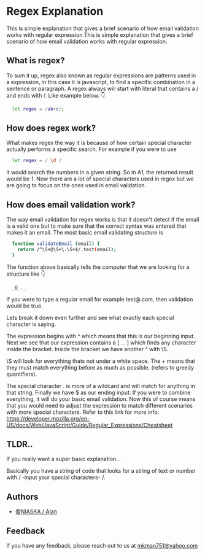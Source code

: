 # Regex Explanation

This is simple explanation that gives a brief scenario of how email validation works with regular expression.This is simple explanation that gives a brief scenario of how email validation works with regular expression.


## What is regex?

To sum it up, regex also known as regular expressions are patterns used in a expression, in this case it is javascript, to
find a specific combination in a sentence or paragraph. A regex always will start
with literal that contains a / and ends with /. Like example below. 👇 
```bash
  let regex = /ab+c/;
```

## How does regex work?

What makes regex the way it is because of how certain special character actually 
performs a specific search. For example if you were to use

```bash
  let regex = / \d /
```

it would search the numbers in a given string. So in A1, the returned 
result would be 1. Now there are a lot of special characters used in regex but 
we are going to focus on the ones used in email validation. 

## How does email validation work?

The way email validation for regex works is that it doesn't detect if
the email is a valid one but to make sure that the correct syntax was 
entered that makes it an email. The most basic email validating structure is

```bash
  function validateEmail (email) {
    return /^\S+@\S+\.\S+$/.test(email);
  }
```

The function above basically tells the computer that we are looking for a 
structure like 👇 

```bash
  _@_._
```
If you were to type a regular email for example test@.com, then 
validation would be true. 

Lets break it down even further and see what exactly each special character is saying.

The expression begins with ^ which means that this is our beginning input. 
Next we see that our expression contains a [ ... ] which finds any character 
inside the bracket. Inside the bracket we have another ^ with \S. 

\S will
look for everything thats not under a white space. The + means that they must match everything
before as much as possible. (refers to greedy quantifiers). 

The special character . is more of a wildcard and will match for anything in that string. Finally
we have $ as our ending input. If you were to combine everything, it will do your 
basic email validation. Now this of course means that you would need to adjust the expression to 
match different scenarios with more special characters. Refer to this link for more info: 
https://developer.mozilla.org/en-US/docs/Web/JavaScript/Guide/Regular_Expressions/Cheatsheet

## TLDR..
If you really want a super basic explanation... 

Basically you have a string of code that looks for a string of text or number with / -input your special characters- /. 

## Authors

- [@NIASKA / Alan](https://github.com/NIASKAA)

  
## Feedback

If you have any feedback, please reach out to us at mkman751@yahoo.com

  
